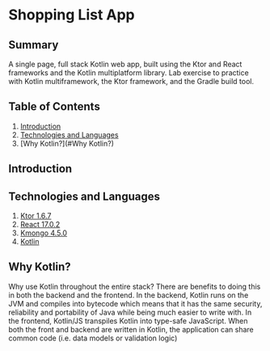 # Shopping List App

## Summary
A single page, full stack Kotlin web app, built using the Ktor and React frameworks and the Kotlin multiplatform library. Lab exercise to practice with Kotlin multiframework, the Ktor framework, and the Gradle build tool. 

## Table of Contents
1. [Introduction](#introduction)
2. [Technologies and Languages](#technologies)
3. [Why Kotlin?](#Why Kotlin?)

## Introduction

## Technologies and Languages
1. [Ktor 1.6.7](https://ktor.io/)
2. [React 17.0.2](https://reactjs.org/)
3. [Kmongo 4.5.0](https://litote.org/kmongo/)
4. [Kotlin](https://kotlinlang.org/)

## Why Kotlin?
Why use Kotlin throughout the entire stack? There are benefits to doing this in both the backend and the frontend. In the backend, Kotlin runs on the JVM and compiles into bytecode which means that it has the same security, reliability and portability of Java while being much easier to write with. In the frontend, Kotlin/JS transpiles Kotlin into type-safe JavaScript. When both the front and backend are written in Kotlin, the application can share common code (i.e. data models or validation logic)
